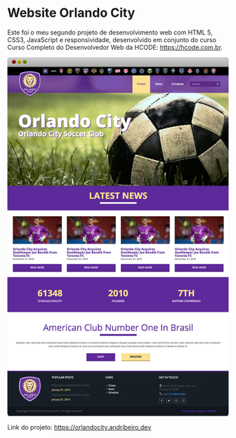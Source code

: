 # Website Orlando City

Este foi o meu segundo projeto de desenvolvimento web com HTML 5, CSS3, JavaScript e responsividade, desenvolvido em conjunto do curso Curso Completo do Desenvolvedor Web da HCODE: https://hcode.com.br.

<img src="./img/orlando_city.png">

Link do projeto: https://orlandocity.andribeiro.dev
